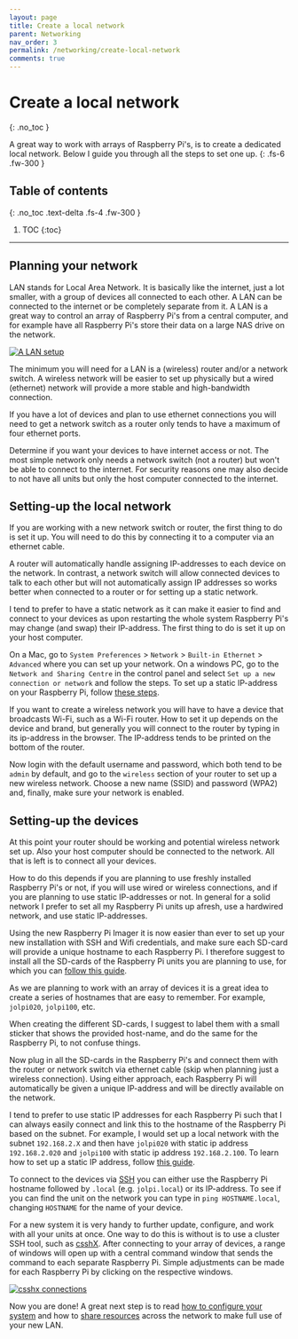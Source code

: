 ```yaml
---
layout: page
title: Create a local network
parent: Networking
nav_order: 3
permalink: /networking/create-local-network
comments: true
---
```


# Create a local network
{: .no_toc }

A great way to work with arrays of Raspberry Pi's, is to create a dedicated local network. Below I guide you through all the steps to set one up.
{: .fs-6 .fw-300 }

## Table of contents
{: .no_toc .text-delta .fs-4 .fw-300 }

1. TOC
{:toc}
---

## Planning your network
LAN stands for Local Area Network. It is basically like the internet, just a lot smaller, with a group of devices all connected to each other. A LAN can be connected to the internet or be completely separate from it. A LAN is a great way to control an array of Raspberry Pi's from a central computer, and for example have all Raspberry Pi's store their data on a large NAS drive on the network.

[![A LAN setup](/assets/images/lab-setup-rpis.jpg?style=centerimgmed)](/assets/images/lab-setup-rpis.jpg)

The minimum you will need for a LAN is a (wireless) router and/or a network switch. A wireless network will be easier to set up physically but a wired (ethernet) network will provide a more stable and high-bandwidth connection.

If you have a lot of devices and plan to use ethernet connections you will need to get a network switch as a router only tends to have a maximum of four ethernet ports.

Determine if you want your devices to have internet access or not. The most simple network only needs a network switch (not a router) but won't be able to connect to the internet. For security reasons one may also decide to not have all units but only the host computer connected to the internet.

## Setting-up the local network
If you are working with a new network switch or router, the first thing to do is set it up. You will need to do this by connecting it to a computer via an ethernet cable.

A router will automatically handle assigning IP-addresses to each device on the network. In contrast, a network switch will allow connected devices to talk to each other but will not automatically assign IP addresses so works better when connected to a router or for setting up a static network.

I tend to prefer to have a static network as it can make it easier to find and connect to your devices as upon restarting the whole system Raspberry Pi's may change (and swap) their IP-address. The first thing to do is set it up on your host computer.

On a Mac, go to `System Preferences` > `Network` > `Built-in Ethernet` > `Advanced` where you can set up your network. On a windows PC, go to the `Network and Sharing Centre` in the control panel and select `Set up a new connection or network` and follow the steps. To set up a static IP-address on your Raspberry Pi, follow [these steps](set-up-static-ip-address.html).

If you want to create a wireless network you will have to have a device that broadcasts Wi-Fi, such as a Wi-Fi router. How to set it up depends on the device and brand, but generally you will connect to the router by typing in its ip-address in the browser. The IP-address tends to be printed on the bottom of the router.

Now login with the default username and password, which both tend to be `admin` by default, and go to the `wireless` section of your router to set up a new wireless network. Choose a new name (SSID) and password (WPA2) and, finally, make sure your network is enabled.

## Setting-up the devices
At this point your router should be working and potential wireless network set up. Also your host computer should be connected to the network. All that is left is to connect all your devices.

How to do this depends if you are planning to use freshly installed Raspberry Pi's or not, if you will use wired or wireless connections, and if you are planning to use static IP-addresses or not. In general for a solid network I prefer to set all my Raspberry Pi units up afresh, use a hardwired network, and use static IP-addresses.

Using the new Raspberry Pi Imager it is now easier than ever to set up your new installation with SSH and Wifi credentials, and make sure each SD-card will provide a unique hostname to each Raspberry Pi. I therefore suggest to install all the SD-cards of the Raspberry Pi units you are planning to use, for which you can [follow this guide](../getting-started/install-operating-system.html).

As we are planning to work with an array of devices it is a great idea to create a series of hostnames that are easy to remember. For example, `jolpi020`, `jolpi100`, etc.

When creating the different SD-cards, I suggest to label them with a small sticker that shows the provided host-name, and do the same for the Raspberry Pi, to not confuse things.

Now plug in all the SD-cards in the Raspberry Pi's and connect them with the router or network switch via ethernet cable (skip when planning just a wireless connection). Using either approach, each Raspberry Pi will automatically be given a unique IP-address and will be directly available on the network.

I tend to prefer to use static IP addresses for each Raspberry Pi such that I can always easily connect and link this to the hostname of the Raspberry Pi based on the subnet. For example, I would set up a local network with the subnet `192.168.2.X` and then have `jolpi020` with static ip address `192.168.2.020` and `jolpi100` with static ip address `192.168.2.100`. To learn how to set up a static IP address, follow [this guide](create-static-ip-address.html).

To connect to the devices via [SSH](connecting-via-ssh.html) you can either use the Raspberry Pi hostname followed by `.local` (e.g. `jolpi.local`) or its IP-address. To see if you can find the unit on the network you can type in `ping HOSTNAME.local`, changing `HOSTNAME` for the name of your device.

For a new system it is very handy to further update, configure, and work with all your units at once. One way to do this is without is to use a cluster SSH tool, such as [csshX](https://github.com/brockgr/csshx). After connecting to your array of devices, a range of windows will open up with a central command window that sends the command to each separate Raspberry Pi. Simple adjustments can be made for each Raspberry Pi by clicking on the respective windows.

[![csshx connections](/assets/images/csshx-connections.jpg?style=centerimgmed)](/assets/images/csshx-connections.jpg)

Now you are done! A great next step is to read [how to configure your system](../getting-started/raspberry-pi-configuration.html) and  how to [share resources](../filesharing/filesharing-raspberry-pi.html) across the network to make full use of your new LAN.
